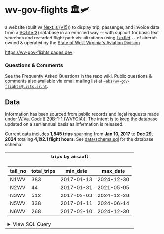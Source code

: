 # wv-gov-flights 🏛️🛩️

a website (built w/ [Next.js (v15)](https://nextjs.org/)) to display trip, passenger, and invoice data from a [SQLite(3)](https://www.sqlite.org/) database in an enriched way -- with support for basic text searches and recorded flight path visualizations using [Leaflet](https://leafletjs.com/) -- of aircraft owned & operated by the [State of West Virginia's Aviation Division](https://aviation.wv.gov)

https://wv-gov-flights.pages.dev

### Questions & Comments

See the [Frequently Asked Questions](https://github.com/AustinDizzy/wv-gov-flights/wiki/Frequently-Asked-Questions) in the repo wiki. Public questions & comments also available via email mailing list at [`~abs/wv-gov-flights@lists.sr.ht`](https://lists.sr.ht/~abs/wv-gov-flights).

## Data

Information has been sourced from public records and legal requests made under [W.Va. Code § 29B-1-1 (WVFOIA))](https://code.wvlegislature.gov/29b-1/). The intent is to keep the database updated on a semiannual basis as information is released.

Current data includes **1,545 trips** spanning from **Jan 10, 2017** to **Dec 29, 2024** totaling **4,192.1 flight hours**. See [data/schema.sql](./data/schema.sql) for the database schema.

<table>
<tr>
  <th>trips by aircraft</th>
</tr>
<tr>
  <td>

| tail_no | total_trips |  min_date  |  max_date  |
|---------|-------------|------------|------------|
| N1WV    | 383         | 2017-01-13 | 2024-12-30 |
| N2WV    | 44          | 2017-01-31 | 2021-05-05 |
| N3WV    | 512         | 2017-02-03 | 2024-12-28 |
| N5WV    | 338         | 2017-01-11 | 2024-06-14 |
| N6WV    | 268         | 2017-02-10 | 2024-12-30 |

  <details>
    <summary>View SQL Query</summary>

    ```sql
    SELECT
      tail_no,
      COUNT(*) AS total_trips,
      MIN(date) AS min_date,
      MAX(date) AS max_date
    FROM
      trips
    GROUP BY
      tail_no
    ORDER BY
      tail_no ASC,
      total_trips DESC
    ```
    </details>
  </td>
</tr>
</table>